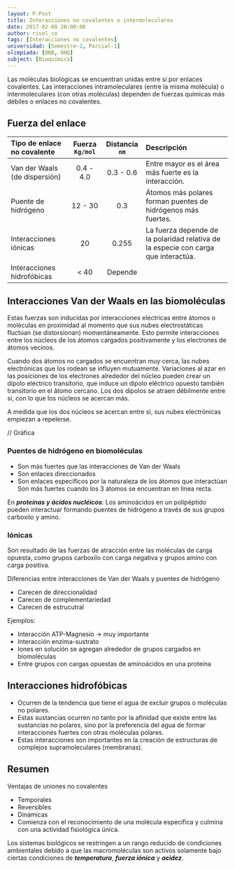 ```yaml
---
layout: P-Post
title: Interacciones no covalentes o intermoleculares
date: 2017-02-08 20:00:00
author: rivel_co
tags: [Interacciones no covalentes]
universidad: [Semestre-2, Parcial-1]
olimpiada: [ONB, ONQ]
subject: [Bioquímica]
---
```


Las moléculas biológicas se encuentran unidas entre sí por enlaces covalentes. Las interacciones intramoleculares (entre la misma molécula) o intermoleculares (con otras moléculas) dependen de fuerzas químicas más débiles o enlaces no covalentes.

## Fuerza del enlace

| Tipo de enlace no covalente | Fuerza `Kg/mol` | Distancia `nm` | Descripción |
|:----------------------------|:---------------:|:--------------:|:------------|
| Van der Waals (de dispersión) | 0.4 - 4.0 | 0.3 - 0.6 | Entre mayor es el área más fuerte es la interacción. |
| Puente de hidrógeno | 12 - 30 | 0.3 | Átomos más polares forman puentes de hidrógenos más fuertes. |
| Interacciones iónicas | 20 | 0.255 | La fuerza depende de la polaridad relativa de la especie con carga que interactúa. |
| Interacciones hidrofóbicas | < 40 | Depende | |

## Interacciones Van der Waals en las biomoléculas

Estas fuerzas son inducidas por interacciones eléctricas entre átomos o moléculas en proximidad al momento que sus nubes electrostáticas fluctúan (se distorsionan) momentáneamente. Esto permite interacciones entre los núcleos de los átomos cargados positivamente y los electrones de átomos vecinos.

Cuando dos átomos no cargados se encuentran muy cerca, las nubes electrónicas que los rodean se influyen mutuamente. Variaciones al azar en las posiciones de los electrones alrededor del núcleo pueden crear un dipolo eléctrico transitorio, que induce un dipolo eléctrico opuesto también transitorio en el átomo cercano. Los dos dipolos se atraen débilmente entre sí, con lo que los núcleos se acercan más.

A medida que los dos núcleos se acercan entre sí, sus nubes electrónicas empiezan a repelerse.

// Gráfica

### Puentes de hidrógeno en biomoléculas

- Son más fuertes que las interacciones de Van der Waals
- Son enlaces direccionados 
- Son enlaces específicos por la naturaleza de los átomos que interactúan
Son más fuertes cuando los 3 átomos se encuentran en línea recta.

En ***proteínas y ácidos nucléicos***: Los aminoácidos en un polipéptido pueden interactuar formando puentes de hidrógeno a través de sus grupos carboxilo y amino.

### Iónicas

Son resultado de las fuerzas de atracción entre las moléculas de carga opuesta, como grupos carboxilo con carga negativa y grupos amino con carga positiva.

Diferencias entre interacciones de Van der Waals y puentes de hidrógeno

- Carecen de direccionalidad
- Carecen de complementariedad
- Carecen de estrucutral

Ejemplos:

- Interacción ATP-Magnesio -> muy importante
- Interacción enzima-sustrato
- Iones en solución se agregan alrededor de grupos cargados en biomoléculas
- Entre grupos con cargas opuestas de aminoácidos en una proteína

## Interacciones hidrofóbicas

- Ocurren de la tendencia que tiene el agua de excluir grupos o moléculas no polares.
- Estas sustancias ocurren no tanto por la afinidad que existe entre las sustancias no polares, sino por la preferencia del agua de formar interacciones fuertes con otras moléculas polares.
- Estas interacciones son importantes en la creación de estructuras de complejos supramoleculares (membranas).

## Resumen

Ventajas de uniones no covalentes

- Temporales 
- Reversibles
- Dinámicas
- Comienza con el reconocimiento de una molécula específica y culmina con una actividad fisiológica única.

Los sistemas biológicos se restringen a un rango reducido de condiciones ambientales debido a que las macromoléculas son activos solamente bajo ciertas condiciones de ***temperatura***, ***fuerza iónica*** y ***acidez***.